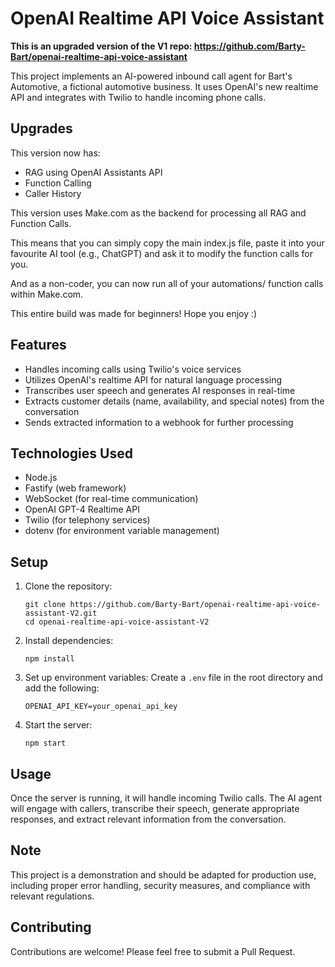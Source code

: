 # OpenAI Realtime API Voice Assistant

**This is an upgraded version of the V1 repo: https://github.com/Barty-Bart/openai-realtime-api-voice-assistant**

This project implements an AI-powered inbound call agent for Bart's Automotive, a fictional automotive business. It uses OpenAI's new realtime API and integrates with Twilio to handle incoming phone calls.

## Upgrades

This version now has:

- RAG using OpenAI Assistants API
- Function Calling
- Caller History

This version uses Make.com as the backend for processing all RAG and Function Calls. 

This means that you can simply copy the main index.js file, paste it into your favourite AI tool (e.g., ChatGPT) and ask it to modify the function calls for you.

And as a non-coder, you can now run all of your automations/ function calls within Make.com.

This entire build was made for beginners! Hope you enjoy :)

## Features

- Handles incoming calls using Twilio's voice services
- Utilizes OpenAI's realtime API for natural language processing
- Transcribes user speech and generates AI responses in real-time
- Extracts customer details (name, availability, and special notes) from the conversation
- Sends extracted information to a webhook for further processing

## Technologies Used

- Node.js
- Fastify (web framework)
- WebSocket (for real-time communication)
- OpenAI GPT-4 Realtime API
- Twilio (for telephony services)
- dotenv (for environment variable management)

## Setup

1. Clone the repository:
   ```
   git clone https://github.com/Barty-Bart/openai-realtime-api-voice-assistant-V2.git
   cd openai-realtime-api-voice-assistant-V2
   ```

2. Install dependencies:
   ```
   npm install
   ```

3. Set up environment variables:
   Create a `.env` file in the root directory and add the following:
   ```
   OPENAI_API_KEY=your_openai_api_key
   ```

4. Start the server:
   ```
   npm start
   ```

## Usage

Once the server is running, it will handle incoming Twilio calls. The AI agent will engage with callers, transcribe their speech, generate appropriate responses, and extract relevant information from the conversation.

## Note

This project is a demonstration and should be adapted for production use, including proper error handling, security measures, and compliance with relevant regulations.

## Contributing

Contributions are welcome! Please feel free to submit a Pull Request.
